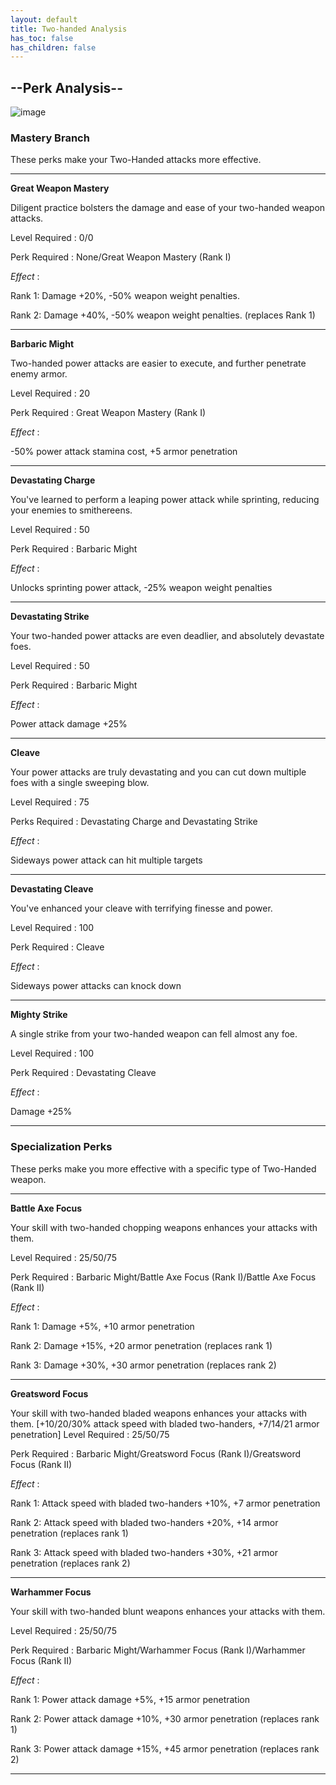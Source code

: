 ```yaml
---
layout: default
title: Two-handed Analysis
has_toc: false
has_children: false
---
```


## --Perk Analysis--
![image](https://user-images.githubusercontent.com/26418143/157991809-b89bf86c-9ff8-47a0-b3ba-b266fb9570e2.png)

### Mastery Branch

These perks make your Two-Handed attacks more effective.

---

**Great Weapon Mastery**

Diligent practice bolsters the damage and ease of your two-handed weapon attacks.

Level Required : 0/0

Perk Required : None/Great Weapon Mastery (Rank I)

_Effect_ :

Rank 1: Damage +20%, -50% weapon weight penalties.

Rank 2: Damage +40%, -50% weapon weight penalties. (replaces Rank 1)

---

**Barbaric Might**

Two-handed power attacks are easier to execute, and further penetrate enemy armor.

Level Required : 20

Perk Required : Great Weapon Mastery (Rank I)

_Effect_ :

-50% power attack stamina cost, +5 armor penetration

---

**Devastating Charge**

You've learned to perform a leaping power attack while sprinting, reducing your enemies to smithereens.

Level Required : 50

Perk Required : Barbaric Might

_Effect_ :

Unlocks sprinting power attack, -25% weapon weight penalties

---

**Devastating Strike**

Your two-handed power attacks are even deadlier, and absolutely devastate foes.

Level Required : 50

Perk Required : Barbaric Might

_Effect_ :

Power attack damage +25%

---

**Cleave**

Your power attacks are truly devastating and you can cut down multiple foes with a single sweeping blow. 

Level Required : 75

Perks Required : Devastating Charge and Devastating Strike

_Effect_ :

Sideways power attack can hit multiple targets

---

**Devastating Cleave**

You've enhanced your cleave with terrifying finesse and power. 

Level Required : 100

Perk Required : Cleave

_Effect_ :

Sideways power attacks can knock down

---

**Mighty Strike**

A single strike from your two-handed weapon can fell almost any foe.

Level Required : 100

Perk Required : Devastating Cleave

_Effect_ :

Damage +25%

---

### Specialization Perks

These perks make you more effective with a specific type of Two-Handed weapon.

---

**Battle Axe Focus**

Your skill with two-handed chopping weapons enhances your attacks with them. 

Level Required : 25/50/75

Perk Required : Barbaric Might/Battle Axe Focus (Rank I)/Battle Axe Focus (Rank II)

_Effect_ :

Rank 1: Damage +5%, +10 armor penetration

Rank 2: Damage +15%, +20 armor penetration (replaces rank 1)

Rank 3: Damage +30%, +30 armor penetration  (replaces rank 2)

---

**Greatsword Focus**

Your skill with two-handed bladed weapons enhances your attacks with them. [+10/20/30% attack speed with bladed two-handers, +7/14/21 armor penetration]
Level Required : 25/50/75

Perk Required : Barbaric Might/Greatsword Focus (Rank I)/Greatsword Focus (Rank II)

_Effect_ :

Rank 1: Attack speed with bladed two-handers +10%, +7 armor penetration

Rank 2: Attack speed with bladed two-handers +20%, +14 armor penetration  (replaces rank 1)

Rank 3: Attack speed with bladed two-handers +30%, +21 armor penetration  (replaces rank 2)

---

**Warhammer Focus**

Your skill with two-handed blunt weapons enhances your attacks with them. 

Level Required : 25/50/75

Perk Required : Barbaric Might/Warhammer Focus (Rank I)/Warhammer Focus (Rank II)

_Effect_ :

Rank 1: Power attack damage +5%, +15 armor penetration

Rank 2: Power attack damage +10%, +30 armor penetration  (replaces rank 1)

Rank 3: Power attack damage +15%, +45 armor penetration  (replaces rank 2)

---
